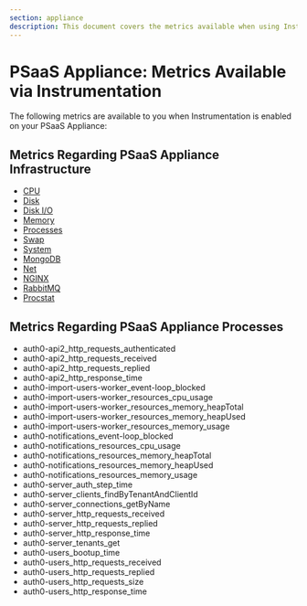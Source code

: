 ```yaml
---
section: appliance
description: This document covers the metrics available when using Instrumentation.
---
```


# PSaaS Appliance: Metrics Available via Instrumentation

The following metrics are available to you when Instrumentation is enabled on your PSaaS Appliance:

## Metrics Regarding PSaaS Appliance Infrastructure

* [CPU](https://github.com/influxdata/telegraf/blob/master/plugins/inputs/system/CPU_README.md)
* [Disk](https://github.com/influxdata/telegraf/blob/master/plugins/inputs/system/DISK_README.md)
* [Disk I/O](https://github.com/influxdata/telegraf/blob/master/plugins/inputs/system/DISK_README.md)
* [Memory](https://github.com/influxdata/telegraf/blob/master/plugins/inputs/system/MEM_README.md)
* [Processes](https://github.com/influxdata/telegraf/blob/master/plugins/inputs/system/PROCESSES_README.md)
* [Swap](https://github.com/influxdata/telegraf/blob/master/plugins/inputs/system/MEM_README.md)
* [System](https://github.com/influxdata/telegraf/blob/master/plugins/inputs/system/SYSTEM_README.md)
* [MongoDB](https://github.com/influxdata/telegraf/blob/master/plugins/inputs/mongodb/README.md)
* [Net](https://github.com/influxdata/telegraf/blob/master/plugins/inputs/system/net.go)
* [NGINX](https://github.com/influxdata/telegraf/blob/master/plugins/inputs/nginx/README.md)
* [RabbitMQ](https://github.com/influxdata/telegraf/tree/master/plugins/inputs/rabbitmq)
* [Procstat](https://github.com/influxdata/telegraf/blob/master/plugins/inputs/procstat/README.md)

## Metrics Regarding PSaaS Appliance Processes

* auth0-api2_http_requests_authenticated
* auth0-api2_http_requests_received
* auth0-api2_http_requests_replied
* auth0-api2_http_response_time
* auth0-import-users-worker_event-loop_blocked
* auth0-import-users-worker_resources_cpu_usage
* auth0-import-users-worker_resources_memory_heapTotal
* auth0-import-users-worker_resources_memory_heapUsed
* auth0-import-users-worker_resources_memory_usage
* auth0-notifications_event-loop_blocked
* auth0-notifications_resources_cpu_usage
* auth0-notifications_resources_memory_heapTotal
* auth0-notifications_resources_memory_heapUsed
* auth0-notifications_resources_memory_usage
* auth0-server_auth_step_time
* auth0-server_clients_findByTenantAndClientId
* auth0-server_connections_getByName
* auth0-server_http_requests_received
* auth0-server_http_requests_replied
* auth0-server_http_response_time
* auth0-server_tenants_get
* auth0-users_bootup_time
* auth0-users_http_requests_received
* auth0-users_http_requests_replied
* auth0-users_http_requests_size
* auth0-users_http_response_time
